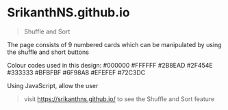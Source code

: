 # SrikanthNS.github.io

> Shuffle and Sort

The page consists of 9 numbered cards which can be manipulated by using the shuffle and short buttons

Colour codes used in this design:
#000000 #FFFFFF
#2B8EAD #2F454E
#333333 #BFBFBF
#6F98A8 #EFEFEF 
#72C3DC

Using JavaScript, allow the user
> visit https://srikanthns.github.io/ to see the Shuffle and Sort feature
